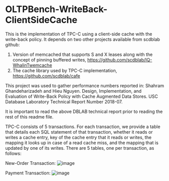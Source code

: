 # OLTPBench-WriteBack-ClientSideCache
This is the implementation of TPC-C using a client-side cache with the write-back policy.  It depends on two other projects available from scdblab github:
1.  Version of memcached that supports S and X leases along with the concept of pinning buffered writes, https://github.com/scdblab/IQ-WhalinTwemcache
2. The cache library used by TPC-C implementation, https://github.com/scdblab/cafe

This project was used to gather performance numbers reported in:
Shahram Ghandeharizadeh and Hieu Nguyen.  Design, Implementation, and Evaluation of Write-Back Policy with Cache Augmented Data Stores.  USC Database Laboratory Technical Report Number 2018-07.

It is important to read the above DBLAB technical report prior to reading the rest of this readme file.

TPC-C consists of 5 transactions.  For each transaction, we provide a table that details each SQL statement of that transaction, whether it reads or writes a cache entry, key of the cache entry that it reads or writes, the mapping it looks up in case of a read cache miss, and the mapping that is updated by one of its writes. There are 5 tables, one per transaction, as follows:

New-Order Transaction:
![image](https://drive.google.com/uc?export=view&id=112x2cAreEMNzXLBDqTdi3AifHAuPHyMk)

Payment Transaction:
![image](https://drive.google.com/uc?export=view&id=1bUJvmrDxS51UsutJoa0krZwZKwJ_4FR2)
